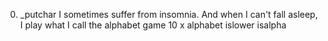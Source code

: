 0. _putchar
I sometimes suffer from insomnia. And when I can't fall asleep, I play what I call the alphabet game
10 x alphabet
islower
isalpha
